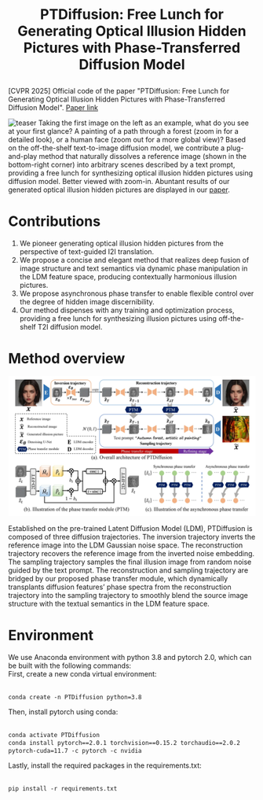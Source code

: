 # <p align="center">PTDiffusion: Free Lunch for Generating Optical Illusion Hidden Pictures with Phase-Transferred Diffusion Model</p>
[CVPR 2025] Official code of the paper "PTDiffusion: Free Lunch for Generating Optical Illusion Hidden Pictures with Phase-Transferred Diffusion Model". [Paper link](https://arxiv.org/abs/2503.06186)

![](figures/teaser.jpg "teaser")
Taking the first image on the left as an example, what do you see at your first glance? A painting of a path through a forest (zoom
in for a detailed look), or a human face (zoom out for a more global view)? Based on the off-the-shelf text-to-image diffusion model,
we contribute a plug-and-play method that naturally dissolves a reference image (shown in the bottom-right corner) into arbitrary scenes
described by a text prompt, providing a free lunch for synthesizing optical illusion hidden pictures using diffusion model. Better viewed with zoom-in. Abuntant results of our generated optical illusion hidden pictures are displayed in our [paper](https://arxiv.org/abs/2503.06186).

# Contributions
<ol>
<li>We pioneer generating optical illusion hidden pictures from the perspective of text-guided I2I translation.</li>
<li>We propose a concise and elegant method that realizes deep fusion of image structure and text semantics via dynamic phase manipulation in the LDM feature space, producing contextually harmonious illusion pictures.</li>
<li>We propose asynchronous phase transfer to enable flexible control over the degree of hidden image discernibility.</li>
<li>Our method dispenses with any training and optimization process, providing a free lunch for synthesizing illusion pictures using off-the-shelf T2I diffusion model.</li>
</ol>

# Method overview
![](figures/method_oveview.jpg "method_overview")
<p class="text-justify">Established on the pre-trained Latent Diffusion Model (LDM), PTDiffusion is composed of three diffusion trajectories. The inversion trajectory inverts the reference image into the LDM Gaussian noise space. The reconstruction trajectory recovers the reference image from the inverted noise embedding. The sampling trajectory samples the final illusion image from random noise guided by the text prompt. The reconstruction and sampling trajectory are bridged by our proposed phase transfer module, which dynamically transplants diffusion features’ phase spectra from the reconstruction trajectory into the sampling trajectory to smoothly blend the source image structure with the textual semantics in the LDM feature space. </p>

# Environment
We use Anaconda environment with python 3.8 and pytorch 2.0, which can be built with the following commands: <br />
First, create a new conda virtual environment: <br>
<pre><code>
conda create -n PTDiffusion python=3.8
</code></pre>
Then, install pytorch using conda: <br>
<pre><code>
conda activate PTDiffusion
conda install pytorch==2.0.1 torchvision==0.15.2 torchaudio==2.0.2 pytorch-cuda=11.7 -c pytorch -c nvidia
</code></pre>
Lastly, install the required packages in the requirements.txt:
<pre><code>
pip install -r requirements.txt
</code></pre>
